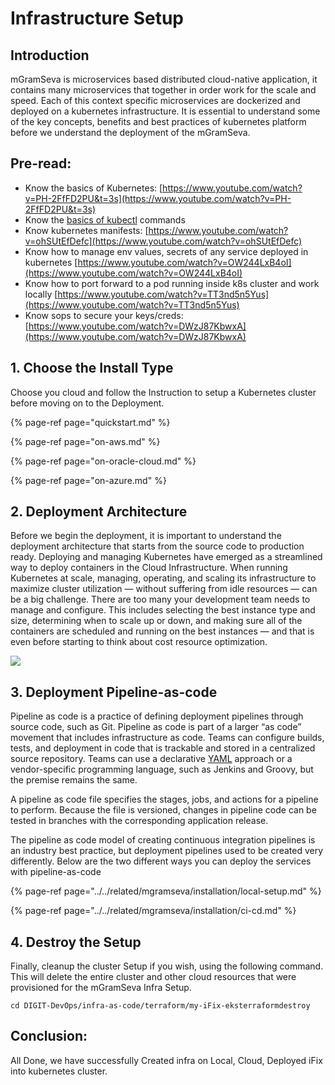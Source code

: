 # Infrastructure Setup

## Introduction

mGramSeva is microservices based distributed cloud-native application, it contains many microservices that together in order work for the scale and speed. Each of this context specific microservices are dockerized and deployed on a kubernetes infrastructure. It is essential to understand some of the key concepts, benefits and best practices of kubernetes platform before we understand the deployment of the mGramSeva.   

## Pre-read: <a id="pre-read"></a>

* Know the basics of Kubernetes: [https://www.youtube.com/watch?v=PH-2FfFD2PU&t=3s](https://www.youtube.com/watch?v=PH-2FfFD2PU&t=3s)​
* Know the [basics of kubectl](https://www.tutorialspoint.com/kubernetes/kubernetes_kubectl_commands.htm) commands
* Know kubernetes manifests: [https://www.youtube.com/watch?v=ohSUtEfDefc](https://www.youtube.com/watch?v=ohSUtEfDefc)​
* Know how to manage env values, secrets of any service deployed in kubernetes [https://www.youtube.com/watch?v=OW244LxB4oI](https://www.youtube.com/watch?v=OW244LxB4oI)​
* Know how to port forward to a pod running inside k8s cluster and work locally [https://www.youtube.com/watch?v=TT3nd5n5Yus](https://www.youtube.com/watch?v=TT3nd5n5Yus)​
* Know sops to secure your keys/creds: [https://www.youtube.com/watch?v=DWzJ87KbwxA](https://www.youtube.com/watch?v=DWzJ87KbwxA)​

## 1. Choose the Install Type <a id="v-1-choose-the-cloud-1"></a>

Choose you cloud and follow the Instruction to setup a Kubernetes cluster before moving on to the Deployment.

{% page-ref page="quickstart.md" %}

{% page-ref page="on-aws.md" %}

{% page-ref page="on-oracle-cloud.md" %}

{% page-ref page="on-azure.md" %}

## 2. Deployment Architecture <a id="v-1-choose-the-cloud"></a>

Before we begin the deployment, it is important to understand the deployment architecture that starts from the source code to production ready. Deploying and managing Kubernetes have emerged as a streamlined way to deploy containers in the Cloud Infrastructure. When running Kubernetes at scale, managing, operating, and scaling its infrastructure to maximize cluster utilization — without suffering from idle resources — can be a big challenge. There are too many your development team needs to manage and configure. This includes selecting the best instance type and size, determining when to scale up or down, and making sure all of the containers are scheduled and running on the best instances — and that is even before starting to think about cost resource optimization.

![](https://lh4.googleusercontent.com/JkymqACmPBvb3Y77UrqghaQifq1YYC_IfujLtK9eaXcIcMwvkBBx0thuGO7UD2BssAflbyyE2u9teNkqKLywDet09cl0fVO6GfgqFnRjUIRSLahvj5v7mT97sl8MKuYcFj2qfntM8Zs=s0)

## 3. Deployment Pipeline-as-code <a id="3-deployment-as-code"></a>

Pipeline as code is a practice of defining deployment pipelines through source code, such as Git. Pipeline as code is part of a larger “as code” movement that includes infrastructure as code. Teams can configure builds, tests, and deployment in code that is trackable and stored in a centralized source repository. Teams can use a declarative [YAML](https://about.gitlab.com/blog/2020/10/01/three-yaml-tips-better-pipelines/) approach or a vendor-specific programming language, such as Jenkins and Groovy, but the premise remains the same.

A pipeline as code file specifies the stages, jobs, and actions for a pipeline to perform. Because the file is versioned, changes in pipeline code can be tested in branches with the corresponding application release.

The pipeline as code model of creating continuous integration pipelines is an industry best practice, but deployment pipelines used to be created very differently. Below are the two different ways you can deploy the services with pipeline-as-code

{% page-ref page="../../related/mgramseva/installation/local-setup.md" %}

{% page-ref page="../../related/mgramseva/installation/ci-cd.md" %}

## 4. Destroy the Setup <a id="5-destroy-the-cluster"></a>

Finally, cleanup the cluster Setup if you wish, using the following command. This will delete the entire cluster and other cloud resources that were provisioned for the mGramSeva Infra Setup.

```text
cd DIGIT-DevOps/infra-as-code/terraform/my-iFix-eksterraformdestroy​
```

## Conclusion: <a id="conclusion"></a>

All Done, we have successfully Created infra on Local, Cloud, Deployed iFix into kubernetes cluster.

